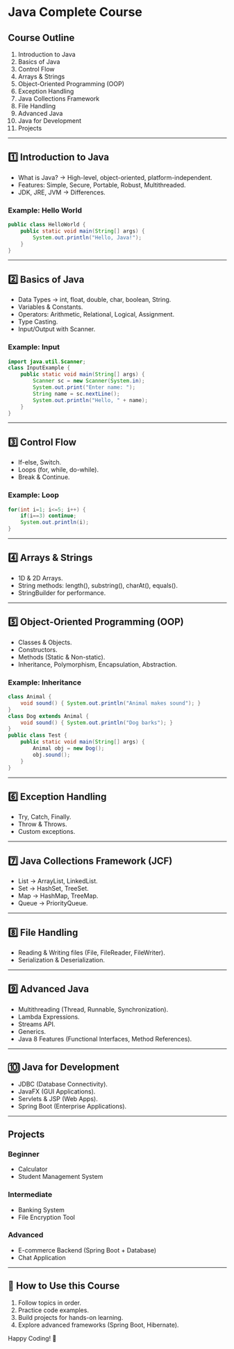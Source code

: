 
# Java Complete Course 

## Course Outline

1. Introduction to Java  
2. Basics of Java  
3. Control Flow  
4. Arrays & Strings  
5. Object-Oriented Programming (OOP)  
6. Exception Handling  
7. Java Collections Framework  
8. File Handling  
9. Advanced Java  
10. Java for Development  
11. Projects  

---

## 1️⃣ Introduction to Java
- What is Java? → High-level, object-oriented, platform-independent.  
- Features: Simple, Secure, Portable, Robust, Multithreaded.  
- JDK, JRE, JVM → Differences.  

### Example: Hello World
```java
public class HelloWorld {
    public static void main(String[] args) {
        System.out.println("Hello, Java!");
    }
}
```

---

## 2️⃣ Basics of Java
- Data Types → int, float, double, char, boolean, String.  
- Variables & Constants.  
- Operators: Arithmetic, Relational, Logical, Assignment.  
- Type Casting.  
- Input/Output with Scanner.  

### Example: Input
```java
import java.util.Scanner;
class InputExample {
    public static void main(String[] args) {
        Scanner sc = new Scanner(System.in);
        System.out.print("Enter name: ");
        String name = sc.nextLine();
        System.out.println("Hello, " + name);
    }
}
```

---

## 3️⃣ Control Flow
- If-else, Switch.  
- Loops (for, while, do-while).  
- Break & Continue.  

### Example: Loop
```java
for(int i=1; i<=5; i++) {
    if(i==3) continue;
    System.out.println(i);
}
```

---

## 4️⃣ Arrays & Strings
- 1D & 2D Arrays.  
- String methods: length(), substring(), charAt(), equals().  
- StringBuilder for performance.  

---

## 5️⃣ Object-Oriented Programming (OOP)
- Classes & Objects.  
- Constructors.  
- Methods (Static & Non-static).  
- Inheritance, Polymorphism, Encapsulation, Abstraction.  

### Example: Inheritance
```java
class Animal {
    void sound() { System.out.println("Animal makes sound"); }
}
class Dog extends Animal {
    void sound() { System.out.println("Dog barks"); }
}
public class Test {
    public static void main(String[] args) {
        Animal obj = new Dog();
        obj.sound();
    }
}
```

---

## 6️⃣ Exception Handling
- Try, Catch, Finally.  
- Throw & Throws.  
- Custom exceptions.  

---

## 7️⃣ Java Collections Framework (JCF)
- List → ArrayList, LinkedList.  
- Set → HashSet, TreeSet.  
- Map → HashMap, TreeMap.  
- Queue → PriorityQueue.  

---

## 8️⃣ File Handling
- Reading & Writing files (File, FileReader, FileWriter).  
- Serialization & Deserialization.  

---

## 9️⃣ Advanced Java
- Multithreading (Thread, Runnable, Synchronization).  
- Lambda Expressions.  
- Streams API.  
- Generics.  
- Java 8 Features (Functional Interfaces, Method References).  

---

## 🔟 Java for Development
- JDBC (Database Connectivity).  
- JavaFX (GUI Applications).  
- Servlets & JSP (Web Apps).  
- Spring Boot (Enterprise Applications).  

---

## Projects

### Beginner
- Calculator  
- Student Management System  

### Intermediate
- Banking System  
- File Encryption Tool  

### Advanced
- E-commerce Backend (Spring Boot + Database)  
- Chat Application  

---

## 📖 How to Use this Course
1. Follow topics in order.  
2. Practice code examples.  
3. Build projects for hands-on learning.  
4. Explore advanced frameworks (Spring Boot, Hibernate).  

Happy Coding! 🚀  
